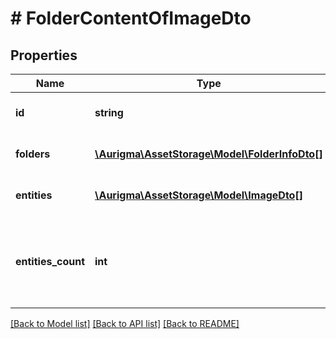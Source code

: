 # # FolderContentOfImageDto

## Properties

Name | Type | Description | Notes
------------ | ------------- | ------------- | -------------
**id** | **string** | Folder unique identifier | [optional]
**folders** | [**\Aurigma\AssetStorage\Model\FolderInfoDto[]**](FolderInfoDto.md) | List of contained subfolders | [optional]
**entities** | [**\Aurigma\AssetStorage\Model\ImageDto[]**](ImageDto.md) | List of contained entities | [optional]
**entities_count** | **int** | Count of all contained entities (including all subfolder entities) | [optional]

[[Back to Model list]](../../README.md#models) [[Back to API list]](../../README.md#endpoints) [[Back to README]](../../README.md)

